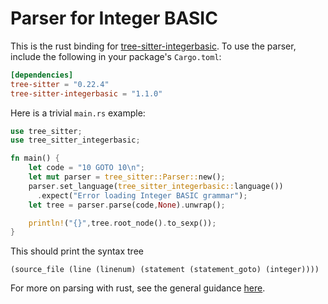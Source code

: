 Parser for Integer BASIC
==========================

This is the rust binding for [tree-sitter-integerbasic](https://github.com/dfgordon/tree-sitter-integerbasic).  To use the parser, include the following in your package's `Cargo.toml`:
```toml
[dependencies]
tree-sitter = "0.22.4"
tree-sitter-integerbasic = "1.1.0"
```
Here is a trivial `main.rs` example:
```rust
use tree_sitter;
use tree_sitter_integerbasic;

fn main() {
    let code = "10 GOTO 10\n";
    let mut parser = tree_sitter::Parser::new();
    parser.set_language(tree_sitter_integerbasic::language())
      .expect("Error loading Integer BASIC grammar");
    let tree = parser.parse(code,None).unwrap();

    println!("{}",tree.root_node().to_sexp());
}
```
This should print the syntax tree
```
(source_file (line (linenum) (statement (statement_goto) (integer))))
```
For more on parsing with rust, see the general guidance [here](https://github.com/tree-sitter/tree-sitter/blob/master/lib/binding_rust/README.md).
